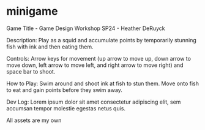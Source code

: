 # minigame
Game Title - Game Design Workshop SP24 - Heather DeRuyck

Description: 
  Play as a squid and accumulate points by temporarily stunning fish with ink and then eating them.

Controls: 
  Arrow keys for movement (up arrow to move up, down arrow to move down, left arrow to move left, and right arrow to move right) and space bar to shoot.

How to Play: 
  Swim around and shoot ink at fish to stun them. Move onto fish to eat and gain points before they swim away.

Dev Log: 
  Lorem ipsum dolor sit amet consectetur adipiscing elit, sem accumsan tempor molestie egestas netus quis.

All assets are my own
